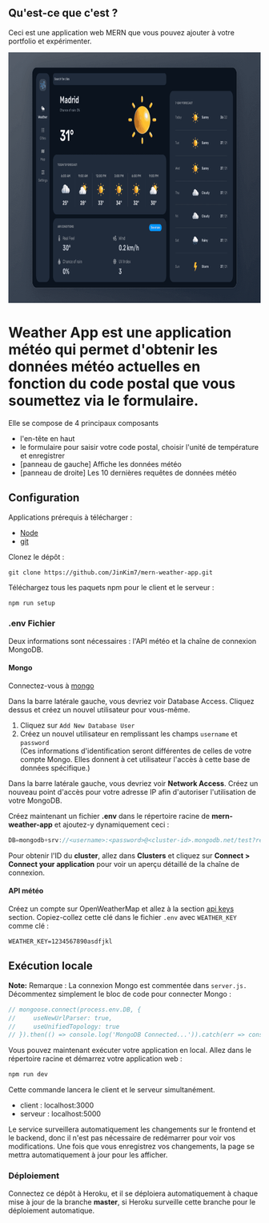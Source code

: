 ## Qu'est-ce que c'est ?
Ceci est une application web MERN que vous pouvez ajouter à votre portfolio et expérimenter.

<img src='https://github.com/issaniang5/Application-meteo-MERN/blob/main/Images/Readme.png' height=500px width=800px></img>

# Weather App est une application météo qui permet d'obtenir les données météo actuelles en fonction du code postal que vous soumettez via le formulaire.

 Elle se compose de 4 principaux composants
- l'en-tête en haut
- le formulaire pour saisir votre code postal, choisir l'unité de température et enregistrer
- [panneau de gauche] Affiche les données météo
- [panneau de droite] Les 10 dernières requêtes de données météo

## Configuration
Applications prérequis à télécharger :
- [Node](https://nodejs.org/en/) 
- [git](https://git-scm.com/downloads)

Clonez le dépôt :
```
git clone https://github.com/JinKim7/mern-weather-app.git
```

Téléchargez tous les paquets npm pour le client et le serveur :
```javascript
npm run setup
```

### .env Fichier
Deux informations sont nécessaires : l'API météo et la chaîne de connexion MongoDB.

#### Mongo
Connectez-vous à [mongo](https://account.mongodb.com/account/login)

Dans la barre latérale gauche, vous devriez voir Database Access. Cliquez dessus et créez un nouvel utilisateur pour vous-même.
1. Cliquez sur `Add New Database User`
2. Créez un nouvel utilisateur en remplissant les champs `username` et `password`  
(Ces informations d'identification seront différentes de celles de votre compte Mongo. Elles donnent à cet utilisateur l'accès à cette base de données spécifique.)

Dans la barre latérale gauche, vous devriez voir **Network Access**.
Créez un nouveau point d'accès pour votre adresse IP afin d'autoriser l'utilisation de votre MongoDB.

Créez maintenant un fichier **.env** dans le répertoire racine de **mern-weather-app** et ajoutez-y dynamiquement ceci :
```javascript
DB=mongodb+srv://<username>:<password>@<cluster-id>.mongodb.net/test?retryWrites=true&w=majority
```


Pour obtenir l'ID du **cluster**, allez dans **Clusters** et cliquez sur **Connect > Connect your application** pour voir un aperçu détaillé de la chaîne de connexion.

#### API météo
Créez un compte sur OpenWeatherMap et allez à la section [api keys](https://home.openweathermap.org/api_keys) section.
Copiez-collez cette clé dans le fichier `.env` avec  `WEATHER_KEY` comme clé :

```
WEATHER_KEY=1234567890asdfjkl
```

## Exécution locale
**Note:** Remarque : La connexion Mongo est commentée dans `server.js.` Décommentez simplement le bloc de code pour connecter Mongo :
```javascript
// mongoose.connect(process.env.DB, {
//     useNewUrlParser: true,
//     useUnifiedTopology: true
// }).then(() => console.log('MongoDB Connected...')).catch(err => console.log(err));
```

Vous pouvez maintenant exécuter votre application en local.
Allez dans le répertoire racine et démarrez votre application web :
```javascript
npm run dev
```

Cette commande lancera le client et le serveur simultanément.

- client : localhost:3000
- serveur : localhost:5000

Le service surveillera automatiquement les changements sur le frontend et le backend, donc il n'est pas nécessaire de redémarrer pour voir vos modifications. Une fois que vous enregistrez vos changements, la page se mettra automatiquement à jour pour les afficher.

### Déploiement
Connectez ce dépôt à Heroku, et il se déploiera automatiquement à chaque mise à jour de la branche **master**, si Heroku surveille cette branche pour le déploiement automatique.